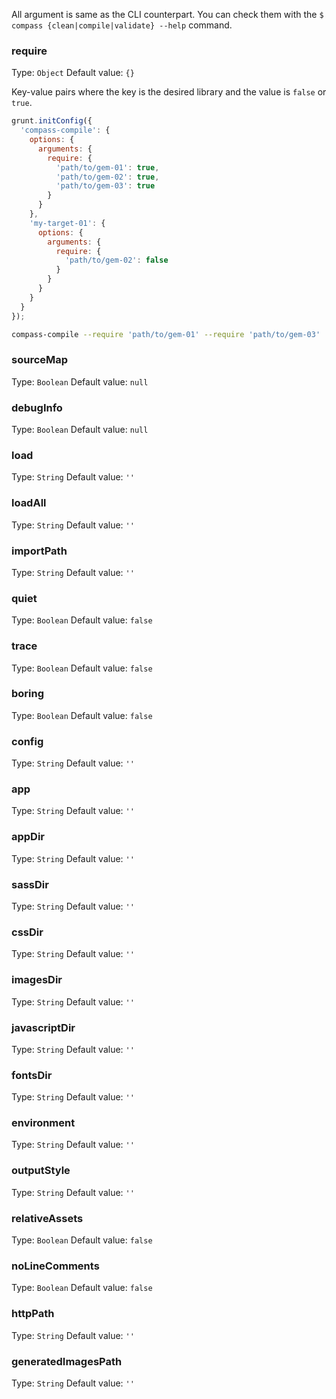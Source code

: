 All argument is same as the CLI counterpart.
You can check them with the `$ compass {clean|compile|validate} --help` command.

### require
Type: `Object`
Default value: `{}`

Key-value pairs where the key is the desired library and the value is `false` or
`true`.

```javascript
grunt.initConfig({
  'compass-compile': {
    options: {
      arguments: {
        require: {
          'path/to/gem-01': true,
          'path/to/gem-02': true,
          'path/to/gem-03': true
        }
      }
    },
    'my-target-01': {
      options: {
        arguments: {
          require: {
            'path/to/gem-02': false
          }
        }
      }
    }
  }
});
```


```bash
compass-compile --require 'path/to/gem-01' --require 'path/to/gem-03'
```

### sourceMap
Type: `Boolean`
Default value: `null`

### debugInfo
Type: `Boolean`
Default value: `null`

### load
Type: `String`
Default value: `''`

### loadAll
Type: `String`
Default value: `''`

### importPath
Type: `String`
Default value: `''`

### quiet
Type: `Boolean`
Default value: `false`

### trace
Type: `Boolean`
Default value: `false`

### boring
Type: `Boolean`
Default value: `false`

### config
Type: `String`
Default value: `''`

### app
Type: `String`
Default value: `''`

### appDir
Type: `String`
Default value: `''`

### sassDir
Type: `String`
Default value: `''`

### cssDir
Type: `String`
Default value: `''`

### imagesDir
Type: `String`
Default value: `''`

### javascriptDir
Type: `String`
Default value: `''`

### fontsDir
Type: `String`
Default value: `''`

### environment
Type: `String`
Default value: `''`

### outputStyle
Type: `String`
Default value: `''`

### relativeAssets
Type: `Boolean`
Default value: `false`

### noLineComments
Type: `Boolean`
Default value: `false`

### httpPath
Type: `String`
Default value: `''`

### generatedImagesPath
Type: `String`
Default value: `''`
